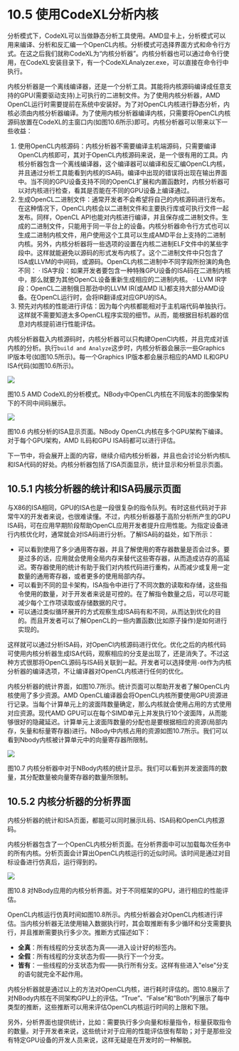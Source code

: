 # 10.5 使用CodeXL分析内核

分析模式下，CodeXL可以当做静态分析工具使用。AMD显卡上，分析模式可以用来编译、分析和反汇编一个OpenCL内核。分析模式可选择界面方式和命令行方式。在这之后我们就称CodeXL为“内核分析器”。内核分析器也可以通过命令行使用，在CodeXL安装目录下，有一个CodeXLAnalyzer.exe，可以直接在命令行中执行。

内核分析器是一个离线编译器，还是一个分析工具。其能将内核源码编译成任意支持的GPU(需要驱动支持)上可执行的二进制文件。为了使用内核分析器，AMD OpenCL运行时需要提前在系统中安装好。为了对OpenCL内核进行静态分析，内核必须由内核分析器编译。为了使用内核分析器编译内核，只需要将OpenCL内核源码放置在CodeXL的主窗口内(如图10.6所示)即可。内核分析器可以带来以下一些收益：

1. 使用OpenCL内核源码：内核分析器不需要编译主机端源码，只需要编译OpenCL内核即可，其对于OpenCL内核源码来说，是一个很有用的工具。内核分析器包含一个离线编译器，这个编译器可以编译和反汇编OpenCL内核，并且通过分析工具能看到内核的ISA码。编译中出现的错误将出现在输出界面中。当不同的GPU设备支持不同的OpenCL扩展和内置函数时，内核分析器可以对内核进行检查，看其是否能在不同的GPU设备上编译通过。
2. 生成OpenCL二进制文件：通常开发者不会希望将自己的内核源码进行发布。在这种情况下，OpenCL内核会以二进制文件和主要执行库或可执行文件一起发布。同样，OpenCL API也能对内核进行编译，并且保存成二进制文件。生成的二进制文件，只能用于同一平台上的设备。内核分析器命令行方式也可以生成二进制内核文件，用户使用这个工具可以生成AMD平台上支持的二进制内核。另外，内核分析器将一些选项的设置在内核二进制ELF文件中的某些字段中。这样就能避免以源码的形式发布内核了。这个二进制文件中只包含了ISA或LLVM的中间码，或源码。OpenCL内核二进制中不同字段所扮演的角色不同：
	· ISA字段：如果开发者要包含一种特殊GPU设备的ISA码在二进制内核中，那么就要为其他OpenCL设备重新生成相应的二进制内核。
    · LLVM IR字段：OpenCL二进制俄日那劲中的LLVM IR(或AMD IL)都支持大部分AMD设备。在OpenCL运行时，会将IR翻译成对应GPU的ISA。
3. 预先对内核的性能进行评估：因为每个内核都能相对于主机端代码单独执行。这样就不需要知道太多OpenCL程序实现的细节。从而，能根据目标机器的信息对内核提前进行性能评估。

内核分析器载入内核源码时，内核分析器可以只构建OpenCl内核，并且完成对该内核的分析。执行`build and Analyze`这步时，内核分析器会展示一些Graphics IP版本号(如图10.5所示)。每一个Graphics IP版本都会展示相应的AMD IL和GPU ISA代码(如图10.6所示)。

![](../../images/chapter10/10-5.png)

图10.5 AMD CodeXL的分析模式。NBody中OpenCL内核在不同版本的图像架构下的不同中间码展示。

![](../../images/chapter10/10-6.png)

图10.6 内核分析的ISA显示页面。NBody OpenCL内核在多个GPU架构下编译。对于每个GPU架构，AMD IL码和GPU ISA码都可以进行评估。

下一节中，将会展开上面的内容，继续介绍内核分析器，并且也会讨论分析内核IL和ISA代码的好处。内核分析器包括了ISA页面显示，统计显示和分析显示页面。

## 10.5.1 内核分析器的统计和ISA码展示页面

与X86的ISA相同，GPU的ISA也是一段很复杂的指令队列。有时这些代码对于非常牛X的开发者来说，也很难读懂。不过，内核分析器基于高阶分析所产生的GPU ISA码，可在应用早期阶段帮助OpenCL应用开发者提升应用性能。为指定设备进行内核优化时，通常就会对ISA码进行分析。了解ISA码的益处，如下所示：

- 可以看到使用了多少通用寄存器，并且了解使用的寄存器数量是否会过多。要是过多的话，应用就会使用全局内存来替代这些寄存器，从而造成访存的高延迟。寄存器使用的统计有助于我们对内核代码进行重构，从而减少或复用一定数量的通用寄存器，或者更多的使用局部内存。
- 可以看到不同的显卡架构，ISA指令中进行了不同次数的读取和存储，这些指令使用的数量，对于开发者来说是可控的。在了解指令数量之后，可以尽可能减少每个工作项读取或存储数据的尺寸。
- 可以通过类似循环展开的方式观察生成ISA码有和不同，从而达到优化的目的。而且开发者可以了解OpenCL的一些内置函数(比如原子操作)是如何进行实现的。

这样就可以通过分析ISA码，对OpenCl内核源码进行优化。优化之后的内核代码可使用内核分析器生成ISA代码，观察相应的分支是出现了，还是消失了。不过这种方式很那将OpenCL源码与ISA码关联到一起。开发者可以选择使用`-O0`作为内核分析器的编译选项，不让编译器对OpenCL内核进行任何的优化。

内核分析器的统计界面，如图10.7所示。统计页面可以帮助开发者了解OpenCL内核使用了多少资源。AMD OpenCL编译器会将OpenCL内核所要使用GPU资源进行记录。当每个计算单元上的波面阵数量确定，那么内核就会使用占用的方式使用对应资源。现代AMD GPU可以在每个SIMD单元上并发执行10个波面阵，从而能够很好的隐藏延迟。计算单元上波面阵数量的分配也是要根据相应的资源(局部内存，矢量和标量寄存器)进行。NBody中内核占用的资源如图10.7所示。我们可以看到Nbody内核被计算单元中的向量寄存器所限制。

![](../../images/chapter10/10-7.png)

图10.7 内核分析器中对于NBody内核的统计显示。我们可以看到并发波面阵的数量，其分配数量被向量寄存器的数量所限制。

## 10.5.2 内核分析器的分析界面

内核分析器的统计和ISA页面，都能可以同时展示IL码、ISA码和OpenCL内核源码。

内核分析器包含了一个OpenCL内核分析页面。在分析界面中可以加载每次任务中的所有内核。分析页面会计算出OpenCL内核运行的近似时间。该时间是通过对目标设备进行仿真后，运行得到的。

![](../../images/chapter10/10-8.png)

图10.8 对NBody应用的内核分析界面。对于不同框架的GPU，进行相应的性能评估。

OpenCL内核运行仿真时间如图10.8所示。内核分析器会对OpenCL内核进行评估。当内核分析器无法使用输入数据执行时，其会取推断有多少循环和分支需要执行，并且推断需要执行多少次。推断方式描述如下：

- **全真**：所有线程的分支状态为真——进入设计好的标签内。
- **全假**：所有线程的分支状态为假——执行下一个分支。
- **皆有**：一些线程的分支状态为假——执行所有分支。这样有些进入"else"分支的语句就完全不起作用。

内核分析器就是通过以上的方法对OpenCL内核，进行耗时评估的。图10.8展示了对NBody内核在不同架构GPU上的评估。“True”、“False”和“Both”列展示了每中类型的推断，这些推断可以用来评估OpenCL内核运行时间的上限和下限。

另外，分析界面也提供统计，比如：需要执行多少向量和标量指令，标量获取指令的数量。对于开发者来说，这些统计对于应用的性能评估很有帮助；对于是那些没有特定GPU设备的开发人员来说，这样无疑是在开发时的一种解脱。




